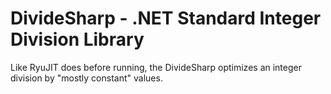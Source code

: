 # DivideSharp - .NET Standard Integer Division Library
Like RyuJIT does before running, the DivideSharp optimizes an integer division by "mostly constant" values.
